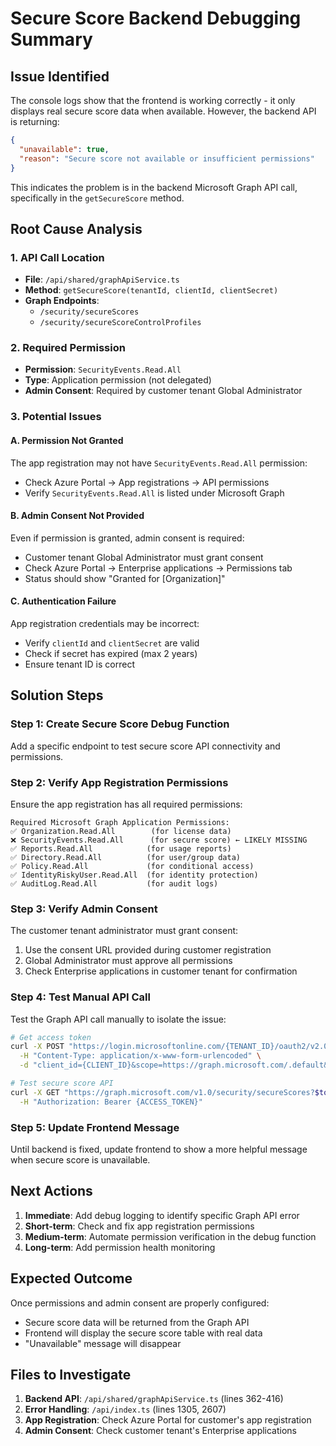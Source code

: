 # Secure Score Backend Debugging Summary

## Issue Identified

The console logs show that the frontend is working correctly - it only displays real secure score data when available. However, the backend API is returning:

```json
{
  "unavailable": true, 
  "reason": "Secure score not available or insufficient permissions"
}
```

This indicates the problem is in the backend Microsoft Graph API call, specifically in the `getSecureScore` method.

## Root Cause Analysis

### 1. API Call Location
- **File**: `/api/shared/graphApiService.ts`
- **Method**: `getSecureScore(tenantId, clientId, clientSecret)`
- **Graph Endpoints**: 
  - `/security/secureScores` 
  - `/security/secureScoreControlProfiles`

### 2. Required Permission
- **Permission**: `SecurityEvents.Read.All`
- **Type**: Application permission (not delegated)
- **Admin Consent**: Required by customer tenant Global Administrator

### 3. Potential Issues

#### A. Permission Not Granted
The app registration may not have `SecurityEvents.Read.All` permission:
- Check Azure Portal → App registrations → API permissions
- Verify `SecurityEvents.Read.All` is listed under Microsoft Graph

#### B. Admin Consent Not Provided
Even if permission is granted, admin consent is required:
- Customer tenant Global Administrator must grant consent
- Check Azure Portal → Enterprise applications → Permissions tab
- Status should show "Granted for [Organization]"

#### C. Authentication Failure
App registration credentials may be incorrect:
- Verify `clientId` and `clientSecret` are valid
- Check if secret has expired (max 2 years)
- Ensure tenant ID is correct

## Solution Steps

### Step 1: Create Secure Score Debug Function

Add a specific endpoint to test secure score API connectivity and permissions.

### Step 2: Verify App Registration Permissions

Ensure the app registration has all required permissions:

```text
Required Microsoft Graph Application Permissions:
✅ Organization.Read.All        (for license data)
❌ SecurityEvents.Read.All      (for secure score) ← LIKELY MISSING
✅ Reports.Read.All            (for usage reports)
✅ Directory.Read.All          (for user/group data)
✅ Policy.Read.All             (for conditional access)
✅ IdentityRiskyUser.Read.All  (for identity protection)
✅ AuditLog.Read.All           (for audit logs)
```

### Step 3: Verify Admin Consent

The customer tenant administrator must grant consent:

1. Use the consent URL provided during customer registration
2. Global Administrator must approve all permissions
3. Check Enterprise applications in customer tenant for confirmation

### Step 4: Test Manual API Call

Test the Graph API call manually to isolate the issue:

```bash
# Get access token
curl -X POST "https://login.microsoftonline.com/{TENANT_ID}/oauth2/v2.0/token" \
  -H "Content-Type: application/x-www-form-urlencoded" \
  -d "client_id={CLIENT_ID}&scope=https://graph.microsoft.com/.default&client_secret={CLIENT_SECRET}&grant_type=client_credentials"

# Test secure score API
curl -X GET "https://graph.microsoft.com/v1.0/security/secureScores?$top=1&$orderby=createdDateTime desc" \
  -H "Authorization: Bearer {ACCESS_TOKEN}"
```

### Step 5: Update Frontend Message

Until backend is fixed, update frontend to show a more helpful message when secure score is unavailable.

## Next Actions

1. **Immediate**: Add debug logging to identify specific Graph API error
2. **Short-term**: Check and fix app registration permissions
3. **Medium-term**: Automate permission verification in the debug function
4. **Long-term**: Add permission health monitoring

## Expected Outcome

Once permissions and admin consent are properly configured:
- Secure score data will be returned from the Graph API
- Frontend will display the secure score table with real data
- "Unavailable" message will disappear

## Files to Investigate

1. **Backend API**: `/api/shared/graphApiService.ts` (lines 362-416)
2. **Error Handling**: `/api/index.ts` (lines 1305, 2607)
3. **App Registration**: Check Azure Portal for customer's app registration
4. **Admin Consent**: Check customer tenant's Enterprise applications
